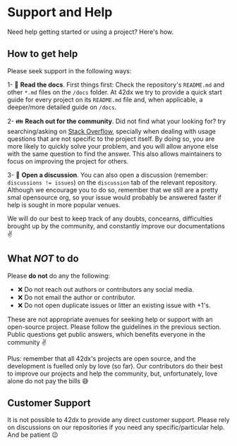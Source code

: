 # Support and Help

Need help getting started or using a project? Here's how.

## How to get help

Please seek support in the following ways:

1- :book: **Read the docs**. First things first: Check the repository's `README.md` and other `*.md` files on the `/docs` folder. At 42dx we try to provide a quick start guide for every project on its `README.md` file and, when applicable, a deeper/more detailed guide on `/docs`.

2- :family: **Reach out for the community**. Did not find what your looking for? try searching/asking on [Stack Overflow](https://stackoverflow.com), specially when dealing with usage questions that are not specific to the project itself. By doing so, you are more likely to quickly solve your problem, and you will allow anyone else with the same question to find the answer. This also allows maintainers to focus on improving the project for others.

3- :memo: **Open a discussion**. You can also open a discussion (remember: `discussions != issues`) on the `discussion` tab of the relevant repository. Although we encourage you to do so, remember that we still are a pretty smal opensource org, so your issue would probably be answered faster if help is sought in more popular venues.

We will do our best to keep track of any doubts, concearns, difficulties brought up by the community, and constantly improve our documentations :v:

## What *NOT* to do

Please **do not** do any the following:

- :x: Do not reach out authors or contributors any social media.
- :x: Do not email the author or contributor.
- :x: Do not open duplicate issues or litter an existing issue with +1's.

These are not appropriate avenues for seeking help or support with an open-source project. Please follow the guidelines in the previous section. Public questions get public answers, which benefits everyone in the community ✌️

Plus: remember that all 42dx's projects are open source, and the development is fuelled only by love (so far). Our contributors do their best to improve our projects and help the community, but, unfortunately, love alone do not pay the bills :sweat_smile:

## Customer Support

It is not possible to 42dx to provide any direct customer support. Please rely on discussions on our repositories if you need any specific/particular help. And be patient :wink: